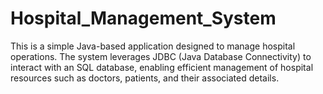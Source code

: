 # Hospital_Management_System
This is a simple Java-based application designed to manage hospital operations. The system leverages JDBC (Java Database Connectivity) to interact with an SQL database, enabling efficient management of hospital resources such as doctors, patients, and their associated details.
